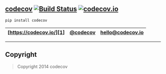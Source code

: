 [codecov][1] [![Build Status](https://secure.travis-ci.org/codecov/codecov-python.svg?branch=master)](http://travis-ci.org/codecov/codecov-python) [![codecov.io](https://codecov.io/github/codecov/codecov-python/coverage.svg?branch=master)](https://codecov.io/github/codecov/codecov-python)
----------

```sh
pip install codecov
```

| [https://codecov.io/][1] | [@codecov][2] | [hello@codecov.io][3] |
| ------------------------ | ------------- | --------------------- |

-----


[1]: https://codecov.io/
[2]: https://twitter.com/codecov
[3]: mailto:hello@codecov.io

## Copyright

> Copyright 2014 codecov
